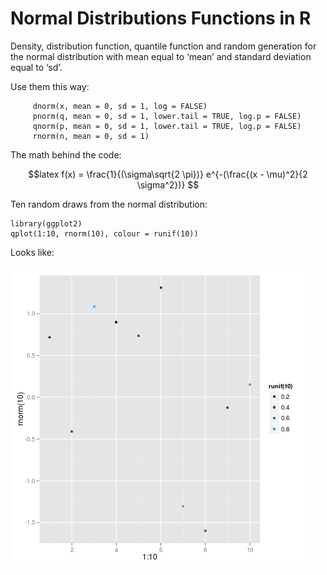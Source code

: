 # Normal Distributions Functions in R

Density, distribution function, quantile function and random
generation for the normal distribution with mean equal to ‘mean’
and standard deviation equal to ‘sd’.

Use them this way:

```{r}
     dnorm(x, mean = 0, sd = 1, log = FALSE)
     pnorm(q, mean = 0, sd = 1, lower.tail = TRUE, log.p = FALSE)
     qnorm(p, mean = 0, sd = 1, lower.tail = TRUE, log.p = FALSE)
     rnorm(n, mean = 0, sd = 1)
```

The math behind the code:

$$latex  
f(x) = \frac{1}{(\sigma\sqrt{2 \pi})} e^{-(\frac{(x - \mu)^2}{2 \sigma^2})}
$$



Ten random draws from the normal distribution:

```{r}
library(ggplot2)
qplot(1:10, rnorm(10), colour = runif(10))
```

Looks like:

![Ten Random Draws](rnorm10.png)
